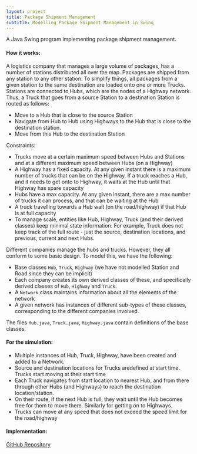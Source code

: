 ```yaml
---
layout: project
title: Package Shipment Management
subtitle: Modelling Package Shipment Management in Swing
---
```


A Java Swing program implementing package shipment management.

#### How it works:

A logistics company that manages a large volume of packages, has a number of stations distributed all over the map. Packages are shipped from any station to any other station. To simplify things, all packages from a given station to the same destination are loaded onto one or more Trucks. Stations are connected to Hubs, which are the nodes of a Highway network. Thus, a Truck that goes from a source Station to a destination Station is routed as
follows:
- Move to a Hub that is close to the source Station
- Navigate from Hub to Hub using Highways to the Hub that is close to the destination station.
- Move from this Hub to the destination Station

Constraints: 
- Trucks move at a certain maximum speed between Hubs and Stations and at a different maximum speed between Hubs (on a Highway)
- A Highway has a fixed capacity. At any given instant there is a maximum number of trucks that can be on the Highway. If a truck reaches a Hub, and it needs to get onto to Highway, it waits at the Hub until that Highway has spare capacity
- Hubs have a max capacity. At any given instant, there are a max number of trucks it can process, and that can be waiting at the Hub
- A truck travelling towards a Hub wait (on the road/highway) if that Hub is at full capacity
- To manage scale, entities like Hub, Highway, Truck (and their derived classes) keep minimal state information. For example, Truck does not keep track of the full route - just the source, destination locations, and previous, current and next Hubs.

Different companies manage the hubs and trucks. However, they all conform to some basic design. To model this, we have the following:
- Base classes `Hub`, `Truck`, `Highway` (we have not modelled Station and Road since they can be implicit)
- Each company creates its own derived classes of these, and specifically derived classes of `Hub`, `Highway` and `Truck`.
- A `Network` class maintains information about all the elements of the network
- A given network has instances of different sub-types of these classes, corresponding to the different companies involved.

The files `Hub.java`, `Truck.java`, `Highway.java` contain definitions of the base classes.

#### For the simulation:
- Multiple instances of Hub, Truck, Highway, have been created and added to a Network.
- Source and destination locations for Trucks aredefined at start time. Trucks start moving at their start time
- Each Truck navigates from start location to nearest Hub, and from there through other Hubs (and Highways) to reach the destination location/station.
- On their route, if the next Hub is full, they wait until the Hub becomes free for them to move there. Similarly for getting on to Highways.
- Trucks can move at any speed that does not exceed the speed limit for the road/highway

#### Implementation:

[GitHub Repository](https://github.com/shrey27tri01/Package-shipment-management)




